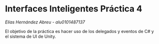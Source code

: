 # Interfaces Inteligentes Práctica 4
*Elías Hernández Abreu - alu0101487137*

El objetivo de la práctica es hacer uso de los delegados y eventos de C# y el sistema de UI de Unity.


